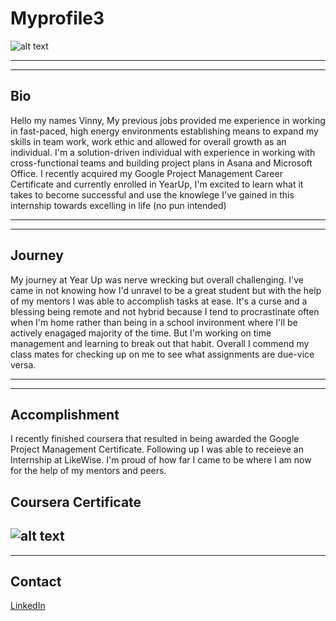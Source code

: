 # Myprofile3
![alt text](https://user-images.githubusercontent.com/127261209/224444167-956c0f00-aa05-4bdf-8a3c-0e79512d5c36.jpg)

---
---
## Bio
Hello my names Vinny, My previous jobs provided me experience in working in fast-paced, high energy environments establishing means to expand my skills in team work, work ethic and allowed for overall growth as an individual. I'm a solution-driven individual with experience in working with cross-functional teams and building project plans in Asana and Microsoft Office. I recently acquired my Google Project Management Career Certificate and currently enrolled in YearUp, I'm excited to learn what it takes to become successful and use the knowlege I've gained in this internship towards excelling in life (no pun intended)

---
---
## Journey
My journey at Year Up was nerve wrecking but overall challenging. I've came in not knowing how I'd unravel to be a great student but with the help of my mentors I was able to accomplish tasks at ease. It's a curse and a blessing being remote and not hybrid because I tend to procrastinate often when I'm home rather than being in a school invironment where I'll be actively enagaged majority of the time. But I'm working on time management and learning to break out that habit. Overall I commend my class mates for checking up on me to see what assignments are due-vice versa.

---
---
## Accomplishment
I recently finished coursera that resulted in being awarded the Google Project Management Certificate. Following up I was able to receieve an Internship at LikeWise. I'm proud of how far I came to be where I am now for the help of my mentors and peers.
## Coursera Certificate
![alt text](https://user-images.githubusercontent.com/127261209/224450528-8e534c96-b4ff-4781-9d80-040796391596.png)
---
---
## Contact
[LinkedIn](http://www.linkedin.com/in/vincent-nguyen-081a75183)
